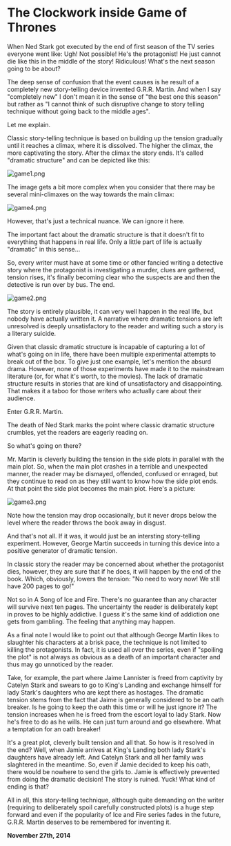 # The Clockwork inside Game of Thrones



When Ned Stark got executed by the end of first season of the TV series everyone went like: Ugh! Not possible! He's the protagonist! He just cannot die like this in the middle of the story! Ridiculous! What's the next season going to be about?

The deep sense of confusion that the event causes is he result of a completely new story-telling device invented G.R.R. Martin. And when I say "completely new" I don't mean it in the sense of "the best one this season" but rather as "I cannot think of such disruptive change to story telling technique without going back to the middle ages".

Let me explain.

Classic story-telling technique is based on building up the tension gradually until it reaches a climax, where it is dissolved. The higher the climax, the more captivating the story. After the climax the story ends. It's called "dramatic structure" and can be depicted like this:

![game1.png](http://250bpm.wdfiles.com/local--files/blog:45/game1.png)

The image gets a bit more complex when you consider that there may be several mini-climaxes on the way towards the main climax:

![game4.png](http://250bpm.wdfiles.com/local--files/blog:45/game4.png)

However, that's just a technical nuance. We can ignore it here.

The important fact about the dramatic structure is that it doesn't fit to everything that happens in real life. Only a little part of life is actually "dramatic" in this sense…

So, every writer must have at some time or other fancied writing a detective story where the protagonist is investigating a murder, clues are gathered, tension rises, it's finally becoming clear who the suspects are and then the detective is run over by bus. The end.

![game2.png](http://250bpm.wdfiles.com/local--files/blog:45/game2.png)

The story is entirely plausible, it can very well happen in the real life, but nobody have actually written it. A narrative where dramatic tensions are left unresolved is deeply unsatisfactory to the reader and writing such a story is a literary suicide.

Given that classic dramatic structure is incapable of capturing a lot of what's going on in life, there have been multiple experimental attempts to break out of the box. To give just one example, let's mention the absurd drama. However, none of those experiments have made it to the mainstream literature (or, for what it's worth, to the movies). The lack of dramatic structure results in stories that are kind of unsatisfactory and disappointing. That makes it a taboo for those writers who actually care about their audience.

Enter G.R.R. Martin.

The death of Ned Stark marks the point where classic dramatic structure crumbles, yet the readers are eagerly reading on.

So what's going on there?

Mr. Martin is cleverly building the tension in the side plots in parallel with the main plot. So, when the main plot crashes in a terrible and unexpected manner, the reader may be dismayed, offended, confused or enraged, but they continue to read on as they still want to know how the side plot ends. At that point the side plot becomes the main plot. Here's a picture:

![game3.png](http://250bpm.wdfiles.com/local--files/blog:45/game3.png)

Note how the tension may drop occasionally, but it never drops below the level where the reader throws the book away in disgust.

And that's not all. If it was, it would just be an intersting story-telling experiment. However, George Martin succeeds in turning this device into a positive generator of dramatic tension.

In classic story the reader may be concerned about whether the protagonist dies, however, they are sure that if he does, it will happen by the end of the book. Which, obviously, lowers the tension: "No need to wory now! We still have 200 pages to go!"

Not so in A Song of Ice and Fire. There's no guarantee than any character will survive next ten pages. The uncertainty the reader is deliberately kept in proves to be highly addictive. I guess it's the same kind of addiction one gets from gambling. The feeling that anything may happen.

As a final note I would like to point out that although George Martin likes to slaughter his characters at a brisk pace, the technique is not limited to killing the protagonists. In fact, it is used all over the series, even if "spoiling the plot" is not always as obvious as a death of an important character and thus may go unnoticed by the reader.

Take, for example, the part where Jaime Lannister is freed from captivity by Catelyn Stark and swears to go to King's Landing and exchange himself for lady Stark's daughters who are kept there as hostages. The dramatic tension stems from the fact that Jaime is generally considered to be an oath breaker. Is he going to keep the oath this time or will he just ignore it? The tension increases when he is freed from the escort loyal to lady Stark. Now he's free to do as he wills. He can just turn around and go elsewhere. What a temptation for an oath breaker!

It's a great plot, cleverly built tension and all that. So how is it resolved in the end? Well, when Jamie arrives at King's Landing both lady Stark's daughters have already left. And Catelyn Stark and all her family was slaghtered in the meantime. So, even if Jamie decided to keep his oath, there would be nowhere to send the girls to. Jamie is effectively prevented from doing the dramatic decision! The story is ruined. Yuck! What kind of ending is that?

All in all, this story-telling technique, although quite demanding on the writer (requiring to deliberately spoil carefully constructed plots) is a huge step forward and even if the popularity of Ice and Fire series fades in the future, G.R.R. Martin deserves to be remembered for inventing it.

**November 27th, 2014**